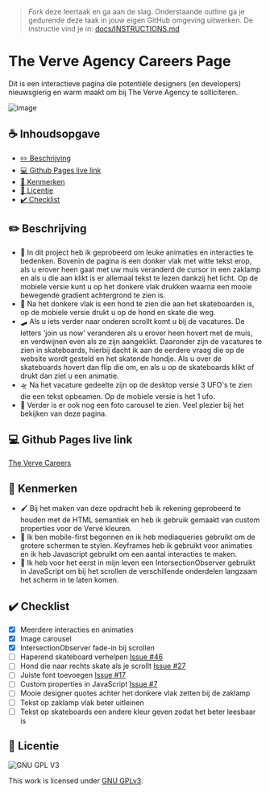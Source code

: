 > _Fork_ deze leertaak en ga aan de slag. Onderstaande outline ga je gedurende deze taak in jouw eigen GitHub omgeving uitwerken. De instructie vind je in: [docs/INSTRUCTIONS.md](docs/INSTRUCTIONS.md)

# The Verve Agency Careers Page
<!-- Geef je project een titel en schrijf in één zin wat het is -->
Dit is een interactieve pagina die potentiële designers (en developers) nieuwsgierig en warm maakt om bij The Verve Agency te solliciteren.

<!-- Voeg een mooie poster visual toe 📸 -->
![image](https://user-images.githubusercontent.com/101579892/214552810-0bc7bc51-bd94-48b1-a035-a1df18cbbd55.png)

## ☕ Inhoudsopgave

-  [✏️ Beschrijving](https://github.com/r20222/The-Verve-Agency-Careers#%EF%B8%8F-beschrijving)
-  [💻 Github Pages live link](https://github.com/r20222/The-Verve-Agency-Careers#-github-pages-live-link)
-  [📝 Kenmerken](https://github.com/r20222/The-Verve-Agency-Careers/blob/main/README.md#-kenmerken)
-  [📁 Licentie](https://github.com/r20222/The-Verve-Agency-Careers/blob/main/README.md#-licentie)
-  [✔️ Checklist](https://github.com/r20222/The-Verve-Agency-Careers#checklist)

##  ✏️ Beschrijving
<!-- In de Beschrijving staat hoe je project er uit ziet, hoe het werkt en wat je er mee kan. -->
- 🔦 In dit project heb ik geprobeerd om leuke animaties en interacties te bedenken. Bovenin de pagina is een donker vlak met witte tekst erop, als u erover heen gaat met uw muis veranderd de cursor in een zaklamp en als u die aan klikt is er allemaal tekst te lezen dankzij het licht. Op de mobiele versie kunt u op het donkere vlak drukken waarna een mooie bewegende gradient achtergrond te zien is. 
- 🐶 Na het donkere vlak is een hond te zien die aan het skateboarden is, op de mobiele versie drukt u op de hond en skate die weg. 
- 🛹 Als u iets verder naar onderen scrollt komt u bij de vacatures. De letters 'join us now' veranderen als u erover heen hovert met de muis, en verdwijnen even als ze zijn aangeklikt. Daaronder zijn de vacatures te zien in skateboards, hierbij dacht ik aan de eerdere vraag die op de website wordt gesteld en het skatende hondje. Als u over de skateboards hovert dan flip die om, en als u op de skateboards klikt of drukt dan ziet u een animatie. 
- 🛸 Na het vacature gedeelte zijn op de desktop versie 3 UFO's te zien die een tekst opbeamen. Op de mobiele versie is het 1 ufo. 
- 📸 Verder is er ook nog een foto carousel te zien. Veel plezier bij het bekijken van deze pagina.

<!-- Voeg een link toe naar Github Pages 🌐-->
##  💻 Github Pages live link
[The Verve Careers](https://r20222.github.io/The-Verve-Agency-Careers/)

##  📝 Kenmerken
<!-- Bij Kenmerken staat welke technieken zijn gebruikt en hoe. Wat is de HTML structuur? Wat zijn de belangrijkste dingen in CSS? Wat is er met JS gedaan en hoe? -->

- 🖌️ Bij het maken van deze opdracht heb ik rekening geprobeerd te houden met de HTML semantiek en heb ik gebruik gemaakt van custom properties voor de Verve kleuren. 
- 📱 Ik ben mobile-first begonnen en ik heb mediaqueries gebruikt om de grotere schermen te stylen. Keyframes heb ik gebruikt voor animaties en ik heb Javascript gebruikt om een aantal interacties te maken.
- 💎 Ik heb voor het eerst in mijn leven een IntersectionObserver gebruikt in JavaScript om bij het scrollen de verschillende onderdelen langzaam het scherm in te laten komen.

## ✔️ Checklist

- [x] Meerdere interacties en animaties
- [x] Image carousel
- [x] IntersectionObserver fade-in bij scrollen
- [ ]  Haperend skateboard verhelpen [Issue #46](https://github.com/r20222/The-Verve-Agency-Careers/issues/46)
- [ ]  Hond die naar rechts skate als je scrollt [Issue #27](https://github.com/r20222/The-Verve-Agency-Careers/issues/27)
- [ ]  Juiste font toevoegen [Issue #17](https://github.com/r20222/The-Verve-Agency-Careers/issues/17)
- [ ]  Custom properties in JavaScript [Issue #7](https://github.com/r20222/The-Verve-Agency-Careers/issues/7)
- [ ]  Mooie designer quotes achter het donkere vlak zetten bij de zaklamp
- [ ]  Tekst op zaklamp vlak beter uitleinen
- [ ]  Tekst op skateboards een andere kleur geven zodat het beter leesbaar is

## 📁 Licentie

![GNU GPL V3](https://www.gnu.org/graphics/gplv3-127x51.png)

This work is licensed under [GNU GPLv3](./LICENSE).

